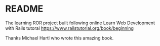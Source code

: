 # README

The learning ROR project built following online Learn Web Development with Rails tutoral https://www.railstutorial.org/book/beginning

Thanks Michael Hartl who wrote this amazing book.
